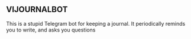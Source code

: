 ## VIJOURNALBOT

This is a stupid Telegram bot for keeping a journal. It periodically reminds you to write, and asks you questions